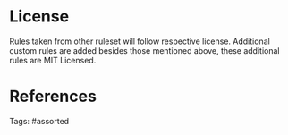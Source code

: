 # License
Rules taken from other ruleset will follow respective license.
Additional custom rules are added besides those mentioned above, these additional rules are MIT Licensed.

# References

Tags:
    #assorted
